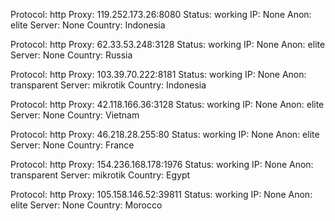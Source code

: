 Protocol: http
Proxy: 119.252.173.26:8080
Status: working
IP: None
Anon: elite
Server: None
Country: Indonesia

Protocol: http
Proxy: 62.33.53.248:3128
Status: working
IP: None
Anon: elite
Server: None
Country: Russia

Protocol: http
Proxy: 103.39.70.222:8181
Status: working
IP: None
Anon: transparent
Server: mikrotik
Country: Indonesia

Protocol: http
Proxy: 42.118.166.36:3128
Status: working
IP: None
Anon: elite
Server: None
Country: Vietnam

Protocol: http
Proxy: 46.218.28.255:80
Status: working
IP: None
Anon: elite
Server: None
Country: France

Protocol: http
Proxy: 154.236.168.178:1976
Status: working
IP: None
Anon: transparent
Server: mikrotik
Country: Egypt

Protocol: http
Proxy: 105.158.146.52:39811
Status: working
IP: None
Anon: elite
Server: None
Country: Morocco

